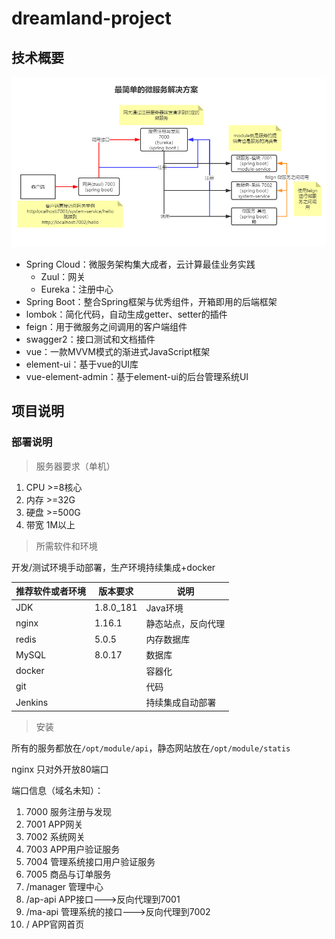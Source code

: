 # dreamland-project

## 技术概要

![1563429024642](dreamland-doc/images/20190718131441.png)

- Spring Cloud：微服务架构集大成者，云计算最佳业务实践
  - Zuul：网关
  - Eureka：注册中心
- Spring Boot：整合Spring框架与优秀组件，开箱即用的后端框架
- lombok：简化代码，自动生成getter、setter的插件
- feign：用于微服务之间调用的客户端组件
- swagger2：接口测试和文档插件
- vue：一款MVVM模式的渐进式JavaScript框架
- element-ui：基于vue的UI库
- vue-element-admin：基于element-ui的后台管理系统UI

## 项目说明

### 部署说明

> 服务器要求（单机）

1. CPU >=8核心
2. 内存 >=32G
3. 硬盘 >=500G
4. 带宽 1M以上

> 所需软件和环境

开发/测试环境手动部署，生产环境持续集成+docker

| 推荐软件或者环境 | 版本要求  | 说明               |
| ---------------- | --------- | ------------------ |
| JDK              | 1.8.0_181 | Java环境           |
| nginx            | 1.16.1    | 静态站点，反向代理 |
| redis            | 5.0.5     | 内存数据库         |
| MySQL            | 8.0.17    | 数据库             |
| docker           |           | 容器化             |
| git              |           | 代码               |
| Jenkins          |           | 持续集成自动部署   |

> 安装

所有的服务都放在`/opt/module/api`，静态网站放在`/opt/module/statis`

nginx 只对外开放80端口

端口信息（域名未知）：

1. 7000	     服务注册与发现
2. 7001          APP网关
3. 7002          系统网关
4. 7003           APP用户验证服务
5. 7004           管理系统接口用户验证服务
6. 7005           商品与订单服务
7. /manager   管理中心
8. /ap-api        APP接口--->反向代理到7001 
9. /ma-api       管理系统的接口--->反向代理到7002  
10. /                    APP官网首页